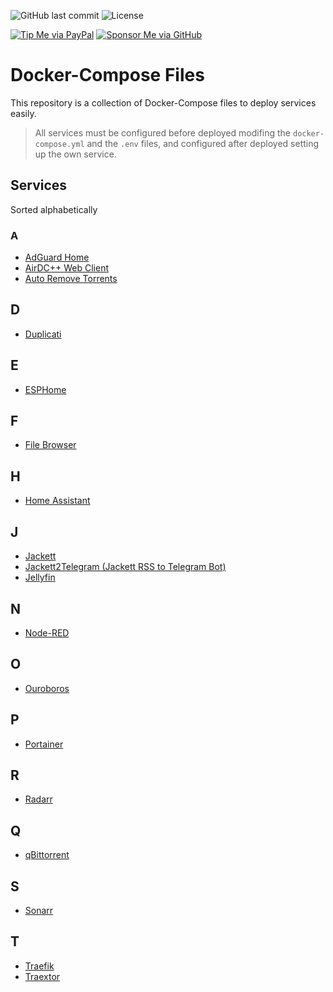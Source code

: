 ![GitHub last commit](https://img.shields.io/github/last-commit/danimart1991/docker-compose-files.svg)
![License](https://img.shields.io/github/license/danimart1991/docker-compose-files.svg)

[![Tip Me via PayPal](https://img.shields.io/badge/PayPal-tip%20me-blue.svg?logo=paypal&style=flat)](https://www.paypal.me/danimart1991)
[![Sponsor Me via GitHub](https://img.shields.io/badge/GitHub-sponsor%20me-blue.svg?logo=github&style=flat)](https://github.com/sponsors/danimart1991)

# Docker-Compose Files

This repository is a collection of Docker-Compose files to deploy services easily.

> All services must be configured before deployed modifing the `docker-compose.yml` and the `.env` files, and configured after deployed setting up the own service.

## Services

Sorted alphabetically

### A

- [AdGuard Home](https://adguard.com/es/adguard-home/overview.html)
- [AirDC++ Web Client](https://airdcpp-web.github.io/)
- [Auto Remove Torrents](https://github.com/jerrymakesjelly/autoremove-torrents)

## D

- [Duplicati](https://www.duplicati.com/)

## E

- [ESPHome](https://esphome.io/)

## F

- [File Browser](https://filebrowser.org/)

## H

- [Home Assistant](https://www.home-assistant.io/)

## J

- [Jackett](https://github.com/Jackett/Jackett)
- [Jackett2Telegram (Jackett RSS to Telegram Bot)](https://github.com/danimart1991/jackett2telegram)
- [Jellyfin](https://jellyfin.org/)

## N

- [Node-RED](https://nodered.org/)

## O

- [Ouroboros](https://github.com/pyouroboros/ouroboros)

## P

- [Portainer](https://www.portainer.io/)

## R

- [Radarr](https://radarr.video/)

## Q

- [qBittorrent](https://www.qbittorrent.org/)

## S

- [Sonarr](https://sonarr.tv/)

## T

- [Traefik](https://traefik.io/traefik/)
- [Traextor](https://gitlab.com/dj_arbz/traextor)
